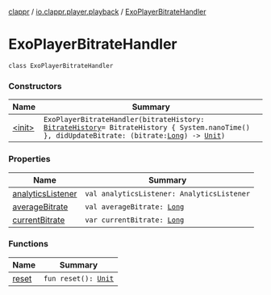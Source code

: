 [clappr](../../index.md) / [io.clappr.player.playback](../index.md) / [ExoPlayerBitrateHandler](./index.md)

# ExoPlayerBitrateHandler

`class ExoPlayerBitrateHandler`

### Constructors

| Name | Summary |
|---|---|
| [&lt;init&gt;](-init-.md) | `ExoPlayerBitrateHandler(bitrateHistory: `[`BitrateHistory`](../../io.clappr.player.bitrate/-bitrate-history/index.md)` = BitrateHistory { System.nanoTime() }, didUpdateBitrate: (bitrate: `[`Long`](https://kotlinlang.org/api/latest/jvm/stdlib/kotlin/-long/index.html)`) -> `[`Unit`](https://kotlinlang.org/api/latest/jvm/stdlib/kotlin/-unit/index.html)`)` |

### Properties

| Name | Summary |
|---|---|
| [analyticsListener](analytics-listener.md) | `val analyticsListener: AnalyticsListener` |
| [averageBitrate](average-bitrate.md) | `val averageBitrate: `[`Long`](https://kotlinlang.org/api/latest/jvm/stdlib/kotlin/-long/index.html) |
| [currentBitrate](current-bitrate.md) | `var currentBitrate: `[`Long`](https://kotlinlang.org/api/latest/jvm/stdlib/kotlin/-long/index.html) |

### Functions

| Name | Summary |
|---|---|
| [reset](reset.md) | `fun reset(): `[`Unit`](https://kotlinlang.org/api/latest/jvm/stdlib/kotlin/-unit/index.html) |
